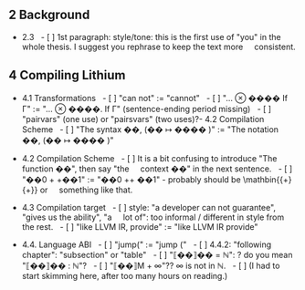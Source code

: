 ## 2 Background
- 2.3
  - [ ] 1st paragraph: style/tone: this is the first use of "you" in the
    whole thesis. I suggest you rephrase to keep the text more
    consistent.

## 4 Compiling Lithium
- 4.1 Transformations
  - [ ] "can not" := "cannot"
  - [ ] "… ⊗ ���� If Γ" := "… ⊗ ����. If Γ" (sentence-ending period missing)
  - [ ] "pairvars" (one use) or "pairsvars" (two uses)?- 4.2 Compilation Scheme
  - [ ] "The syntax ��, (�� ↦ ���� )" := "The notation ��, (�� ↦ ���� )"

- 4.2 Compilation Scheme
  - [ ] It is a bit confusing to introduce "The function ��", then say "the
    context ��" in the next sentence.
  - [ ] "��0 + +��1" := "��0 ++ ��1" - probably should be \mathbin{{+}{+}} or
    something like that.

- 4.3 Compilation target
  - [ ] style: "a developer can not guarantee", "gives us the ability", "a
    lot of": too informal / different in style from the rest.
  - [ ] "like LLVM IR, provide" := "like LLVM IR provide"

- 4.4. Language ABI
  - [ ] "jump(" := "jump ("
  - [ ] 4.4.2: "following chapter": "subsection" or "table"
  - [ ] "⟦��⟧�� = ℕ": ? do you mean "⟦��⟧�� : ℕ"?
  - [ ] "⟦��⟧M + ∞"?? ∞ is not in ℕ.
  - [ ] (I had to start skimming here, after too many hours on reading.)
